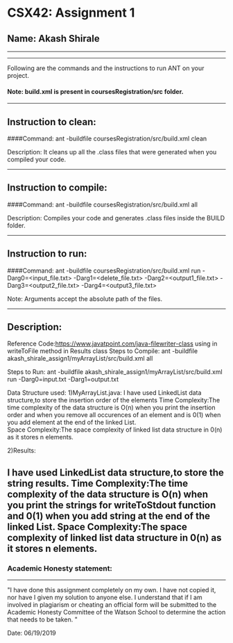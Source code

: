 # CSX42: Assignment 1
## Name: Akash Shirale

-----------------------------------------------------------------------
-----------------------------------------------------------------------


Following are the commands and the instructions to run ANT on your project.
#### Note: build.xml is present in coursesRegistration/src folder.

-----------------------------------------------------------------------
## Instruction to clean:

####Command: ant -buildfile coursesRegistration/src/build.xml clean

Description: It cleans up all the .class files that were generated when you
compiled your code.

-----------------------------------------------------------------------
## Instruction to compile:

####Command: ant -buildfile coursesRegistration/src/build.xml all

Description: Compiles your code and generates .class files inside the BUILD folder.

-----------------------------------------------------------------------
## Instruction to run:

####Command: ant -buildfile coursesRegistration/src/build.xml run -Darg0=<input_file.txt> -Darg1=<delete_file.txt> -Darg2=<output1_file.txt> -Darg3=<output2_file.txt> -Darg4=<output3_file.txt>

Note: Arguments accept the absolute path of the files.


-----------------------------------------------------------------------
## Description:
Reference Code:https://www.javatpoint.com/java-filewriter-class using in writeToFile method in Results class
Steps to Compile:
 ant -buildfile akash_shirale_assign1/myArrayList/src/build.xml all

Steps to Run:
ant -buildfile akash_shirale_assign1/myArrayList/src/build.xml run -Darg0=input.txt -Darg1=output.txt

Data Structure used:
1)MyArrayList.java:
I have used LinkedList data structure,to store the insertion order of the elements
Time Complexity:The time complexity of the data structure is O(n) when you print the insertion order and when you remove all occurences of an element and is 0(1) when you add element at the end of the linked List.  
Space Complexity:The space complexity of linked list data structure in 0(n) as it stores n elements.

2)Results:

I have used LinkedList data structure,to store the string results.
Time Complexity:The time complexity of the data structure is O(n) when you print the strings for writeToStdout function and 0(1) when you add string at the end of the linked List.
Space Complexity:The space complexity of linked list data structure in 0(n) as it stores n elements.
-----------------------------------------------------------------------
### Academic Honesty statement:
-----------------------------------------------------------------------

"I have done this assignment completely on my own. I have not copied
it, nor have I given my solution to anyone else. I understand that if
I am involved in plagiarism or cheating an official form will be
submitted to the Academic Honesty Committee of the Watson School to
determine the action that needs to be taken. "

Date: 06/19/2019 


